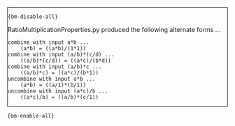 <div style="border:1px solid black;">

`{bm-disable-all}`

RatioMultiplicationProperties.py produced the following alternate forms ...

```
combine with input a*b ...
    (a*b) = ((a*b)/(1*1))
combine with input (a/b)*(c/d) ...
    ((a/b)*(c/d)) = ((a*c)/(b*d))
combine with input (a/b)*c ...
    ((a/b)*c) = ((a*c)/(b*1))
uncombine with input a*b ...
    (a*b) = ((a/1)*(b/1))
uncombine with input (a*c)/b ...
    ((a*c)/b) = ((a/b)*(c/1))
```

</div>

`{bm-enable-all}`

